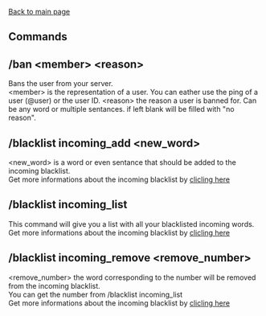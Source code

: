[Back to main page](/README.md)

## Commands

## /ban \<member> \<reason>
Bans the user from your server.<br/>
\<member> is the representation of a user. You can eather use the ping of a user (@user) or the user ID.
\<reason> the reason a user is banned for. Can be any word or multiple sentances. if left blank will be filled with "no reason".

## /blacklist incoming_add \<new_word>
\<new_word> is a word or even sentance that should be added to the incoming blacklist.<br/>
Get more informations about the incoming blacklist by [clicling here](/readme/incoming_blacklist.md)

## /blacklist incoming_list
This command will give you a list with all your blacklisted incoming words.<br/>
Get more informations about the incoming blacklist by [clicling here](/readme/incoming_blacklist.md)

## /blacklist incoming_remove \<remove_number>
\<remove_number> the word corresponding to the number will be removed from the incoming blacklist.<br/>
You can get the number from /blacklist incoming_list<br/>
Get more informations about the incoming blacklist by [clicling here](/readme/incoming_blacklist.md)
